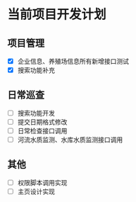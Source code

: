 # 当前项目开发计划

## 项目管理

- [X] 企业信息、养殖场信息所有新增接口测试
- [X] 搜索功能补充

## 日常巡查

- [ ] 搜索功能开发
- [ ] 提交日期格式修改
- [ ] 日常检查接口调用
- [ ] 河流水质监测、水库水质监测接口调用

## 其他

- [ ] 权限脚本调用实现
- [ ] 主页设计实现